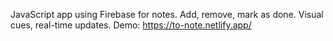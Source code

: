 JavaScript app using Firebase for notes. Add, remove, mark as done. Visual cues, real-time updates.
Demo: https://to-note.netlify.app/

